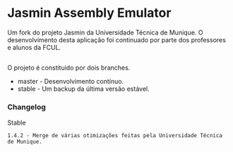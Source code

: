 # Jasmin Assembly Emulator
Um fork do projeto Jasmin da Universidade Técnica de Munique. O desenvolvimento desta aplicação foi continuado por parte dos professores e alunos da FCUL.
##
O projeto é constituido por dois branches.
* master - Desenvolvimento contínuo.
* stable - Um backup da última versão estável.

### Changelog
Stable
```
1.4.2 - Merge de várias otimizações feitas pela Universidade Técnica de Munique. 
```


